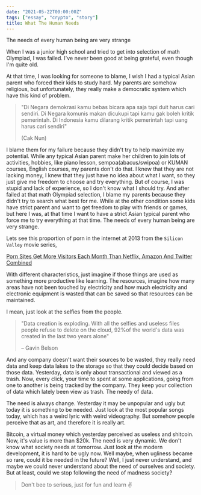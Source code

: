 ```yaml
---
date: "2021-05-22T00:00:00Z"
tags: ["essay", "crypto", "story"]
title: What The Human Needs
---
```


The needs of every human being are very strange

When I was a junior high school and tried to get into selection of math Olympiad, I was failed. I\'ve never been good at being grateful, even though I\'m quite old.

At that time, I was looking for someone to blame, I wish I had a typical Asian parent who forced their kids to study hard. My parents are somehow religious, but unfortunately, they really make a democratic system which have this kind of problem.

>"Di Negara demokrasi kamu bebas bicara apa saja tapi duit harus cari sendiri. Di Negara komunis makan dicukupi tapi kamu gak boleh kritik pemerintah. Di Indonesia kamu dilarang kritik pemerintah tapi uang harus cari sendiri"
>
>(Cak Nun)

 

I blame them for my failure because they didn't try to help maximize my potential. While any typical Asian parent make her children to join lots of activities, hobbies, like piano lesson, sempoa(abacus/swipoa) or  KUMAN courses, English courses, my parents don\'t do that. I knew that they are not lacking money, I knew that they just have no idea about what I want, so they just give me freedom to choose and try everything. But of course, I was stupid and lack of experience, so I don\'t know what I should try. And after failed at that math Olympiad selection, I blame my parents because they didn't try to search what best for me. While at the other condition some kids have strict parent and want to get freedom to play with friends or games, but here I was, at that time I want to have a strict Asian typical parent who force me to try everything at that time. The needs of every human being are very strange.

 

Lets see this proportion of porn in the internet at 2013 from the `Silicon Valley` movie series,

[Porn Sites Get More Visitors Each Month Than Netflix, Amazon And Twitter Combined](https://www.huffpost.com/entry/internet-porn-stats_n_3187682)

With different characteristics, just imagine if those things are used as something more productive like learning. The resources, imagine how many areas have not been touched by electricity and how much electricity and electronic equipment is wasted that can be saved so that resources can be maintained. 

I mean, just look at the selfies from the people. 

> "Data creation is exploding. With all the selfies and useless files people refuse to delete on the cloud, 92%of the world\'s data was created in the last two years alone" 
>
> – Gavin Belson

And any company doesn\'t want their sources to be wasted, they really need data and keep data lakes to the storage so that they could decide based on those data. Yesterday, data is only about transactional and viewed as a trash. Now, every click, your time to spent at some applications, going from one to another is being tracked by the company. They keep your collection of data which lately been view as trash. The needy of data.

The need is always change. Yesterday it may be unpopular and ugly but today it is something to be needed. Just look at the most popular songs today, which has a weird lyric with weird videography. But somehow people perceive that as art, and therefore it is really art.

Bitcoin, a virtual money which yesterday perceived as useless and shitcoin. Now, it\'s value is more than $20k. The need is very dynamic. We don\'t know what society needs at tomorrow. Just look at the modern development, it is hard to be ugly now. Well maybe, when ugliness became so rare, could it be needed in the future? Well, I just never understand, and maybe we could never understand about the need of ourselves and society. But at least, could we stop following the need of madness society?

> Don\'t bee to serious, just for fun and learn :v: